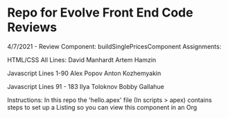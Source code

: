 # Repo for Evolve Front End Code Reviews
4/7/2021 - Review
Component: buildSinglePricesComponent
Assignments:

HTML/CSS
All Lines: 
David Manhardt
Artem Hamzin

Javascript 
Lines 1-90
Alex Popov
Anton Kozhemyakin

Javascript 
Lines 91 - 183
Ilya Toloknov
Bobby Gallahue

Instructions: In this repo the 'hello.apex' file (In scripts > apex) contains steps to set up a Listing so you can view this component in an Org